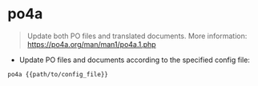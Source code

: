 # po4a

> Update both PO files and translated documents.
> More information: <https://po4a.org/man/man1/po4a.1.php>

- Update PO files and documents according to the specified config file:

`po4a {{path/to/config_file}}`
